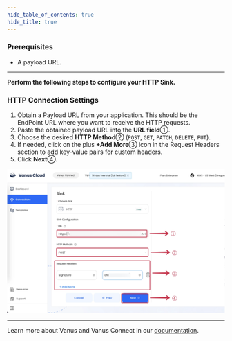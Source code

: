 ```yaml
--- 
hide_table_of_contents: true
hide_title: true
---
```


### Prerequisites

- A payload URL.

---

**Perform the following steps to configure your HTTP Sink.** 


### HTTP Connection Settings

1. Obtain a Payload URL from your application. This should be the EndPoint URL where you want to receive the HTTP requests.
2. Paste the obtained payload URL into the **URL field**①.
3. Choose the desired **HTTP Method**② (`POST`, `GET`, `PATCH`, `DELETE`, `PUT`).
4. If needed, click on the plus **+Add More**③ icon in the Request Headers section to add key-value pairs for custom headers.
5. Click **Next**④.

![](images/cloud_http_1.webp)

---

Learn more about Vanus and Vanus Connect in our [documentation](https://docs.vanus.ai).
